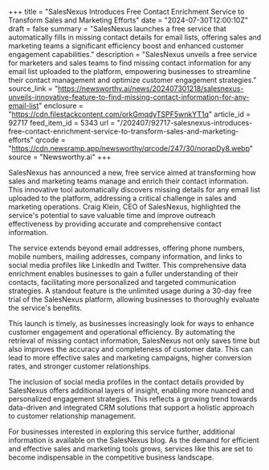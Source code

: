 +++
title = "SalesNexus Introduces Free Contact Enrichment Service to Transform Sales and Marketing Efforts"
date = "2024-07-30T12:00:10Z"
draft = false
summary = "SalesNexus launches a free service that automatically fills in missing contact details for email lists, offering sales and marketing teams a significant efficiency boost and enhanced customer engagement capabilities."
description = "SalesNexus unveils a free service for marketers and sales teams to find missing contact information for any email list uploaded to the platform, empowering businesses to streamline their contact management and optimize customer engagement strategies."
source_link = "https://newsworthy.ai/news/202407301218/salesnexus-unveils-innovative-feature-to-find-missing-contact-information-for-any-email-list"
enclosure = "https://cdn.filestackcontent.com/orkGmqdyTSPF5wnkYT1q"
article_id = 92717
feed_item_id = 5343
url = "/202407/92717-salesnexus-introduces-free-contact-enrichment-service-to-transform-sales-and-marketing-efforts"
qrcode = "https://cdn.newsramp.app/newsworthy/qrcode/247/30/norapDy8.webp"
source = "Newsworthy.ai"
+++

<p>SalesNexus has announced a new, free service aimed at transforming how sales and marketing teams manage and enrich their contact information. This innovative tool automatically discovers missing details for any email list uploaded to the platform, addressing a critical challenge in sales and marketing operations. Craig Klein, CEO of SalesNexus, highlighted the service's potential to save valuable time and improve outreach effectiveness by providing accurate and comprehensive contact information.</p><p>The service extends beyond email addresses, offering phone numbers, mobile numbers, mailing addresses, company information, and links to social media profiles like LinkedIn and Twitter. This comprehensive data enrichment enables businesses to gain a fuller understanding of their contacts, facilitating more personalized and targeted communication strategies. A standout feature is the unlimited usage during a 30-day free trial of the SalesNexus platform, allowing businesses to thoroughly evaluate the service's benefits.</p><p>This launch is timely, as businesses increasingly look for ways to enhance customer engagement and operational efficiency. By automating the retrieval of missing contact information, SalesNexus not only saves time but also improves the accuracy and completeness of customer data. This can lead to more effective sales and marketing campaigns, higher conversion rates, and stronger customer relationships.</p><p>The inclusion of social media profiles in the contact details provided by SalesNexus offers additional layers of insight, enabling more nuanced and personalized engagement strategies. This reflects a growing trend towards data-driven and integrated CRM solutions that support a holistic approach to customer relationship management.</p><p>For businesses interested in exploring this service further, additional information is available on the SalesNexus blog. As the demand for efficient and effective sales and marketing tools grows, services like this are set to become indispensable in the competitive business landscape.</p>